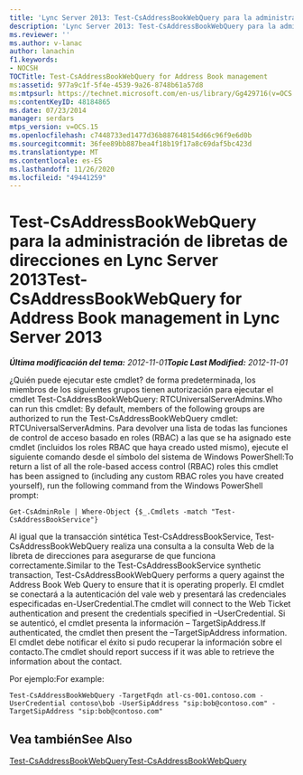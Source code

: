 ```yaml
---
title: 'Lync Server 2013: Test-CsAddressBookWebQuery para la administración de libretas de direcciones'
description: 'Lync Server 2013: Test-CsAddressBookWebQuery para la administración de libretas de direcciones.'
ms.reviewer: ''
ms.author: v-lanac
author: lanachin
f1.keywords:
- NOCSH
TOCTitle: Test-CsAddressBookWebQuery for Address Book management
ms:assetid: 977a9c1f-5f4e-4539-9a26-8748b61a57d8
ms:mtpsurl: https://technet.microsoft.com/en-us/library/Gg429716(v=OCS.15)
ms:contentKeyID: 48184865
ms.date: 07/23/2014
manager: serdars
mtps_version: v=OCS.15
ms.openlocfilehash: c7448733ed1477d36b887648154d66c96f9e6d0b
ms.sourcegitcommit: 36fee89bb887bea4f18b19f17a8c69daf5bc423d
ms.translationtype: MT
ms.contentlocale: es-ES
ms.lasthandoff: 11/26/2020
ms.locfileid: "49441259"
---
```

# <a name="test-csaddressbookwebquery-for-address-book-management-in-lync-server-2013"></a><span data-ttu-id="65979-103">Test-CsAddressBookWebQuery para la administración de libretas de direcciones en Lync Server 2013</span><span class="sxs-lookup"><span data-stu-id="65979-103">Test-CsAddressBookWebQuery for Address Book management in Lync Server 2013</span></span>

<div data-xmlns="http://www.w3.org/1999/xhtml">

<div class="topic" data-xmlns="http://www.w3.org/1999/xhtml" data-msxsl="urn:schemas-microsoft-com:xslt" data-cs="https://msdn.microsoft.com/">

<div data-asp="https://msdn2.microsoft.com/asp">



</div>

<div id="mainSection">

<div id="mainBody"><span data-ttu-id="65979-104">

<span> </span></span><span class="sxs-lookup"><span data-stu-id="65979-104">

<span> </span></span></span>

<span data-ttu-id="65979-105">_**Última modificación del tema:** 2012-11-01_</span><span class="sxs-lookup"><span data-stu-id="65979-105">_**Topic Last Modified:** 2012-11-01_</span></span>

<span data-ttu-id="65979-106">¿Quién puede ejecutar este cmdlet? de forma predeterminada, los miembros de los siguientes grupos tienen autorización para ejecutar el cmdlet Test-CsAddressBookWebQuery: RTCUniversalServerAdmins.</span><span class="sxs-lookup"><span data-stu-id="65979-106">Who can run this cmdlet: By default, members of the following groups are authorized to run the Test-CsAddressBookWebQuery cmdlet: RTCUniversalServerAdmins.</span></span> <span data-ttu-id="65979-107">Para devolver una lista de todas las funciones de control de acceso basado en roles (RBAC) a las que se ha asignado este cmdlet (incluidos los roles RBAC que haya creado usted mismo), ejecute el siguiente comando desde el símbolo del sistema de Windows PowerShell:</span><span class="sxs-lookup"><span data-stu-id="65979-107">To return a list of all the role-based access control (RBAC) roles this cmdlet has been assigned to (including any custom RBAC roles you have created yourself), run the following command from the Windows PowerShell prompt:</span></span>

    Get-CsAdminRole | Where-Object {$_.Cmdlets -match "Test-CsAddressBookService"}

<span data-ttu-id="65979-108">Al igual que la transacción sintética Test-CsAddressBookService, Test-CsAddressBookWebQuery realiza una consulta a la consulta Web de la libreta de direcciones para asegurarse de que funciona correctamente.</span><span class="sxs-lookup"><span data-stu-id="65979-108">Similar to the Test-CsAddressBookService synthetic transaction, Test-CsAddressBookWebQuery performs a query against the Address Book Web Query to ensure that it is operating properly.</span></span> <span data-ttu-id="65979-109">El cmdlet se conectará a la autenticación del vale web y presentará las credenciales especificadas en-UserCredential.</span><span class="sxs-lookup"><span data-stu-id="65979-109">The cmdlet will connect to the Web Ticket authentication and present the credentials specified in –UserCredential.</span></span> <span data-ttu-id="65979-110">Si se autenticó, el cmdlet presenta la información – TargetSipAddress.</span><span class="sxs-lookup"><span data-stu-id="65979-110">If authenticated, the cmdlet then present the –TargetSipAddress information.</span></span> <span data-ttu-id="65979-111">El cmdlet debe notificar el éxito si pudo recuperar la información sobre el contacto.</span><span class="sxs-lookup"><span data-stu-id="65979-111">The cmdlet should report success if it was able to retrieve the information about the contact.</span></span>

<span data-ttu-id="65979-112">Por ejemplo:</span><span class="sxs-lookup"><span data-stu-id="65979-112">For example:</span></span>

    Test-CsAddressBookWebQuery -TargetFqdn atl-cs-001.contoso.com -UserCredential contoso\bob -UserSipAddress "sip:bob@contoso.com" -TargetSipAddress "sip:bob@contoso.com"

<div>

## <a name="see-also"></a><span data-ttu-id="65979-113">Vea también</span><span class="sxs-lookup"><span data-stu-id="65979-113">See Also</span></span>


[<span data-ttu-id="65979-114">Test-CsAddressBookWebQuery</span><span class="sxs-lookup"><span data-stu-id="65979-114">Test-CsAddressBookWebQuery</span></span>](https://docs.microsoft.com/powershell/module/skype/Test-CsAddressBookWebQuery)  
  

<span data-ttu-id="65979-115"></div>

</div>

<span> </span>

</div>

</div>

</span><span class="sxs-lookup"><span data-stu-id="65979-115"></div>

</div>

<span> </span>

</div>

</div>

</span></span></div>


